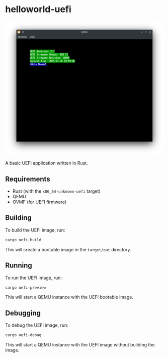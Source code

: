 # helloworld-uefi

![Hello World](demo.png)

A basic UEFI application written in Rust.

## Requirements

- Rust (with the `x86_64-unknown-uefi` target)
- QEMU
- OVMF (for UEFI firmware)

## Building

To build the UEFI image, run:

```bash
cargo uefi-build
```

This will create a bootable image in the `target/out` directory.

## Running

To run the UEFI image, run:

```bash
cargo uefi-preview	
```

This will start a QEMU instance with the UEFI bootable image.

## Debugging

To debug the UEFI image, run:

```bash
cargo uefi-debug
```

This will start a QEMU instance with the UEFI image without building the image.